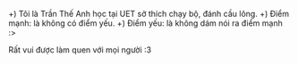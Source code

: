 +) Tôi là Trần Thế Anh học tại UET sở thích chạy bộ, đánh cầu lông.
+) Điểm mạnh: là không có điểm yếu.
+) Điểm yếu: là không dám nói ra điểm mạnh :>

Rất vui được làm quen với mọi người :3
